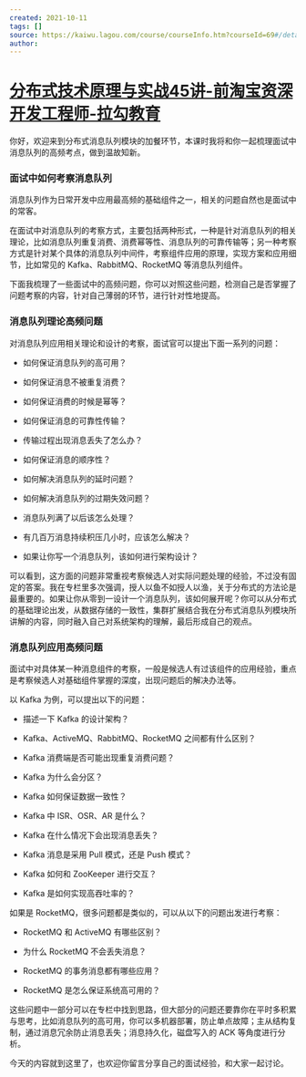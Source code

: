 ```yaml
---
created: 2021-10-11
tags: []
source: https://kaiwu.lagou.com/course/courseInfo.htm?courseId=69#/detail/pc?id=1898
author: 
---
```


# [分布式技术原理与实战45讲-前淘宝资深开发工程师-拉勾教育](https://kaiwu.lagou.com/course/courseInfo.htm?courseId=69#/detail/pc?id=1898)


你好，欢迎来到分布式消息队列模块的加餐环节，本课时我将和你一起梳理面试中消息队列的高频考点，做到温故知新。

### 面试中如何考察消息队列

消息队列作为日常开发中应用最高频的基础组件之一，相关的问题自然也是面试中的常客。

在面试中对消息队列的考察方式，主要包括两种形式，一种是针对消息队列的相关理论，比如消息队列重复消费、消费幂等性、消息队列的可靠传输等；另一种考察方式是针对某个具体的消息队列中间件，考察组件应用的原理，实现方案和应用细节，比如常见的 Kafka、RabbitMQ、RocketMQ 等消息队列组件。

下面我梳理了一些面试中的高频问题，你可以对照这些问题，检测自己是否掌握了问题考察的内容，针对自己薄弱的环节，进行针对性地提高。

### 消息队列理论高频问题

对消息队列应用相关理论和设计的考察，面试官可以提出下面一系列的问题：

-   如何保证消息队列的高可用？
    
-   如何保证消息不被重复消费？
    
-   如何保证消费的时候是幂等？
    
-   如何保证消息的可靠性传输？
    
-   传输过程出现消息丢失了怎么办？
    
-   如何保证消息的顺序性？
    
-   如何解决消息队列的延时问题？
    
-   如何解决消息队列的过期失效问题？
    
-   消息队列满了以后该怎么处理？
    
-   有几百万消息持续积压几小时，应该怎么解决？
    
-   如果让你写一个消息队列，该如何进行架构设计？
    

可以看到，这方面的问题非常重视考察候选人对实际问题处理的经验，不过没有固定的答案。我在专栏里多次强调，授人以鱼不如授人以渔，关于分布式的方法论是最重要的。如果让你从零到一设计一个消息队列，该如何展开呢？你可以从分布式的基础理论出发，从数据存储的一致性，集群扩展结合我在分布式消息队列模块所讲解的内容，同时融入自己对系统架构的理解，最后形成自己的观点。

### 消息队列应用高频问题

面试中对具体某一种消息组件的考察，一般是候选人有过该组件的应用经验，重点是考察候选人对基础组件掌握的深度，出现问题后的解决办法等。

以 Kafka 为例，可以提出以下的问题：

-   描述一下 Kafka 的设计架构？
    
-   Kafka、ActiveMQ、RabbitMQ、RocketMQ 之间都有什么区别？
    
-   Kafka 消费端是否可能出现重复消费问题？
    
-   Kafka 为什么会分区？
    
-   Kafka 如何保证数据一致性？
    
-   Kafka 中 ISR、OSR、AR 是什么？
    
-   Kafka 在什么情况下会出现消息丢失？
    
-   Kafka 消息是采用 Pull 模式，还是 Push 模式？
    
-   Kafka 如何和 ZooKeeper 进行交互？
    
-   Kafka 是如何实现高吞吐率的？
    

如果是 RocketMQ，很多问题都是类似的，可以从以下的问题出发进行考察：

-   RocketMQ 和 ActiveMQ 有哪些区别？
    
-   为什么 RocketMQ 不会丢失消息？
    
-   RocketMQ 的事务消息都有哪些应用？
    
-   RocketMQ 是怎么保证系统高可用的？
    

这些问题中一部分可以在专栏中找到思路，但大部分的问题还要靠你在平时多积累与思考，比如消息队列的高可用，你可以多机器部署，防止单点故障；主从结构复制，通过消息冗余防止消息丢失；消息持久化，磁盘写入的 ACK 等角度进行分析。

今天的内容就到这里了，也欢迎你留言分享自己的面试经验，和大家一起讨论。
